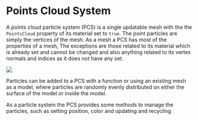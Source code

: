 # Points Cloud System

A points cloud particle system (PCS) is a single updatable mesh with the the `PointsCloud` property of its material set to `true`. The point particles are simply the vertices of the mesh. As a mesh a PCS has most of the properties of a mesh, The exceptions are those related to its material which is already set and cannot be changed and also anything related to its vertex normals and indices as it does not have any set.

<img src="/img/how_to/particles/points4.jpg"/>

Particles can be added to a PCS with a function or using an existing mesh as a model, where particles are randomly evenly distributed on either the surface of the model or inside the model.

As a particle system the PCS provides some methods to manage the particles, such as setting position, color and updating and recycling
